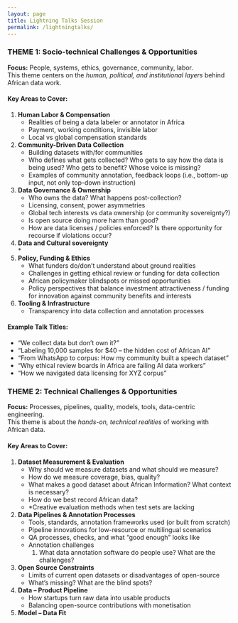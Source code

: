 ```yaml
---
layout: page
title: Lightning Talks Session
permalink: /lightningtalks/
---
```

### **THEME 1: Socio-technical Challenges & Opportunities**

**Focus:** People, systems, ethics, governance, community, labor.  
This theme centers on the *human, political, and institutional layers* behind African data work.

#### **Key Areas to Cover:**

1. **Human Labor & Compensation**  
   * Realities of being a data labeler or annotator in Africa  
   * Payment, working conditions, invisible labor  
   * Local vs global compensation standards  
2. **Community-Driven Data Collection**  
   * Building datasets with/for communities  
   * Who defines what gets collected? Who gets to say how the data is being used? Who gets to benefit? Whose voice is missing?  
   * Examples of community annotation, feedback loops (i.e., bottom-up input, not only top-down instruction)  
3. **Data Governance & Ownership**  
   * Who owns the data? What happens post-collection?  
   * Licensing, consent, power asymmetries  
   * Global tech interests vs data ownership (or community sovereignty?)  
   * Is open source doing more harm than good?  
   * How are data licenses / policies enforced? Is there opportunity for recourse if violations occur?   
4. **Data and Cultural sovereignty**  
   *   
5. **Policy, Funding & Ethics**  
   * What funders do/don’t understand about ground realities  
   * Challenges in getting ethical review or funding for data collection  
   * African policymaker blindspots or missed opportunities  
   * Policy perspectives that balance investment attractiveness / funding for innovation against community benefits and interests  
6. **Tooling & Infrastructure**  
   * Transparency into data collection and annotation processes

#### **Example Talk Titles:**

* “We collect data but don’t own it?”  
* “Labeling 10,000 samples for $40 – the hidden cost of African AI”  
* “From WhatsApp to corpus: How my community built a speech dataset”  
* “Why ethical review boards in Africa are failing AI data workers”  
* “How we navigated data licensing for XYZ corpus”

### **THEME 2: Technical Challenges & Opportunities**

**Focus:** Processes, pipelines, quality, models, tools, data-centric engineering.  
This theme is about the *hands-on, technical realities* of working with African data.

#### **Key Areas to Cover:**

1. **Dataset Measurement & Evaluation**  
   * Why should we measure datasets and what should we measure?  
   * How do we measure coverage, bias, quality?  
   * What makes a good dataset about African Information? What context is necessary?   
   * How do we best record African data?  
   * \*Creative evaluation methods when test sets are lacking   
2. **Data Pipelines & Annotation Processes**  
   * Tools, standards, annotation frameworks used (or built from scratch)  
   * Pipeline innovations for low-resource or multilingual scenarios  
   * QA processes, checks, and what “good enough” looks like  
   * Annotation challenges  
     1. What data annotation software do people use? What are the challenges?   
3. **Open Source Constraints**  
   * Limits of current open datasets or disadvantages of open-source  
   * What’s missing? What are the blind spots?  
4. **Data – Product Pipeline**  
   * How startups turn raw data into usable products  
   * Balancing open-source contributions with monetisation  
5. **Model – Data Fit**

   

